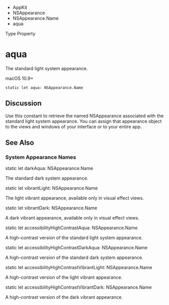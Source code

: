 

- AppKit
- NSAppearance
- NSAppearance.Name
-  aqua 

Type Property

# aqua

The standard light system appearance.

macOS 10.9+

``` source
static let aqua: NSAppearance.Name
```

## Discussion

Use this constant to retrieve the named NSAppearance associated with the standard light system appearance. You can assign that appearance object to the views and windows of your interface or to your entire app.

## See Also

### System Appearance Names

static let darkAqua: NSAppearance.Name

The standard dark system appearance.

static let vibrantLight: NSAppearance.Name

The light vibrant appearance, available only in visual effect views.

static let vibrantDark: NSAppearance.Name

A dark vibrant appearance, available only in visual effect views.

static let accessibilityHighContrastAqua: NSAppearance.Name

A high-contrast version of the standard light system appearance.

static let accessibilityHighContrastDarkAqua: NSAppearance.Name

A high-contrast version of the standard dark system appearance.

static let accessibilityHighContrastVibrantLight: NSAppearance.Name

A high-contrast version of the light vibrant appearance.

static let accessibilityHighContrastVibrantDark: NSAppearance.Name

A high-contrast version of the dark vibrant appearance.

